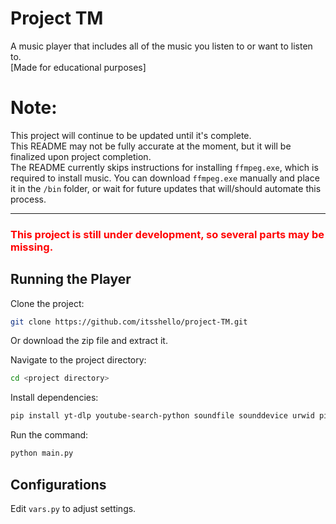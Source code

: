 # Project TM
A music player that includes all of the music you listen to or want to listen to.
<br>[Made for educational purposes]

# Note:
This project will continue to be updated until it's complete.<br>
This README may not be fully accurate at the moment, but it will be finalized upon project completion.<br>
The README currently skips instructions for installing `ffmpeg.exe`, which is required to install music. You can download `ffmpeg.exe` manually and place it in the `/bin` folder, or wait for future updates that will/should automate this process.<br>
___
<h3 style="color:red;">This project is still under development, so several parts may be missing.</h3>

## Running the Player  
Clone the project:  

~~~bash  
git clone https://github.com/itsshello/project-TM.git
~~~
Or download the zip file and extract it.

Navigate to the project directory:  

~~~bash  
cd <project directory>
~~~

Install dependencies:  

~~~bash  
pip install yt-dlp youtube-search-python soundfile sounddevice urwid pillow requests
~~~

Run the command:

~~~bash  
python main.py
~~~  

## Configurations
Edit `vars.py` to adjust settings.
